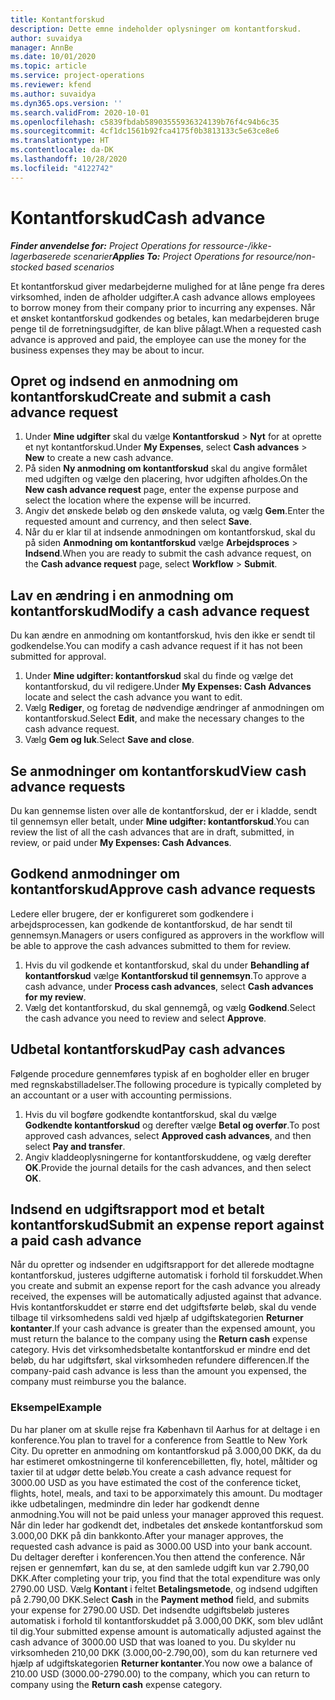 ```yaml
---
title: Kontantforskud
description: Dette emne indeholder oplysninger om kontantforskud.
author: suvaidya
manager: AnnBe
ms.date: 10/01/2020
ms.topic: article
ms.service: project-operations
ms.reviewer: kfend
ms.author: suvaidya
ms.dyn365.ops.version: ''
ms.search.validFrom: 2020-10-01
ms.openlocfilehash: c5839fbdab58903555936324139b76f4c94b6c35
ms.sourcegitcommit: 4cf1dc1561b92fca4175f0b3813133c5e63ce8e6
ms.translationtype: HT
ms.contentlocale: da-DK
ms.lasthandoff: 10/28/2020
ms.locfileid: "4122742"
---
```

# <a name="cash-advance"></a><span data-ttu-id="9e35b-103">Kontantforskud</span><span class="sxs-lookup"><span data-stu-id="9e35b-103">Cash advance</span></span>

<span data-ttu-id="9e35b-104">_**Finder anvendelse for:** Project Operations for ressource-/ikke-lagerbaserede scenarier_</span><span class="sxs-lookup"><span data-stu-id="9e35b-104">_**Applies To:** Project Operations for resource/non-stocked based scenarios_</span></span>

<span data-ttu-id="9e35b-105">Et kontantforskud giver medarbejderne mulighed for at låne penge fra deres virksomhed, inden de afholder udgifter.</span><span class="sxs-lookup"><span data-stu-id="9e35b-105">A cash advance allows employees to borrow money from their company prior to incurring any expenses.</span></span> <span data-ttu-id="9e35b-106">Når et ønsket kontantforskud godkendes og betales, kan medarbejderen bruge penge til de forretningsudgifter, de kan blive pålagt.</span><span class="sxs-lookup"><span data-stu-id="9e35b-106">When a requested cash advance is approved and paid, the employee can use the money for the business expenses they may be about to incur.</span></span> 

## <a name="create-and-submit-a-cash-advance-request"></a><span data-ttu-id="9e35b-107">Opret og indsend en anmodning om kontantforskud</span><span class="sxs-lookup"><span data-stu-id="9e35b-107">Create and submit a cash advance request</span></span>

1. <span data-ttu-id="9e35b-108">Under **Mine udgifter** skal du vælge **Kontantforskud** > **Nyt** for at oprette et nyt kontantforskud.</span><span class="sxs-lookup"><span data-stu-id="9e35b-108">Under **My Expenses**, select **Cash advances** > **New** to create a new cash advance.</span></span> 
2. <span data-ttu-id="9e35b-109">På siden **Ny anmodning om kontantforskud** skal du angive formålet med udgiften og vælge den placering, hvor udgiften afholdes.</span><span class="sxs-lookup"><span data-stu-id="9e35b-109">On the **New cash advance request** page, enter the expense purpose and select the location where the expense will be incurred.</span></span>
3. <span data-ttu-id="9e35b-110">Angiv det ønskede beløb og den ønskede valuta, og vælg **Gem**.</span><span class="sxs-lookup"><span data-stu-id="9e35b-110">Enter the requested amount and currency, and then select **Save**.</span></span> 
4. <span data-ttu-id="9e35b-111">Når du er klar til at indsende anmodningen om kontantforskud, skal du på siden **Anmodning om kontantforskud** vælge **Arbejdsproces** > **Indsend**.</span><span class="sxs-lookup"><span data-stu-id="9e35b-111">When you are ready to submit the cash advance request, on the **Cash advance request** page, select **Workflow** > **Submit**.</span></span>

## <a name="modify-a-cash-advance-request"></a><span data-ttu-id="9e35b-112">Lav en ændring i en anmodning om kontantforskud</span><span class="sxs-lookup"><span data-stu-id="9e35b-112">Modify a cash advance request</span></span>

<span data-ttu-id="9e35b-113">Du kan ændre en anmodning om kontantforskud, hvis den ikke er sendt til godkendelse.</span><span class="sxs-lookup"><span data-stu-id="9e35b-113">You can modify a cash advance request if it has not been submitted for approval.</span></span>

1. <span data-ttu-id="9e35b-114">Under **Mine udgifter: kontantforskud** skal du finde og vælge det kontantforskud, du vil redigere.</span><span class="sxs-lookup"><span data-stu-id="9e35b-114">Under **My Expenses: Cash Advances** locate and select the cash advance you want to edit.</span></span>
2. <span data-ttu-id="9e35b-115">Vælg **Rediger**, og foretag de nødvendige ændringer af anmodningen om kontantforskud.</span><span class="sxs-lookup"><span data-stu-id="9e35b-115">Select **Edit**, and make the necessary changes to the cash advance request.</span></span> 
3. <span data-ttu-id="9e35b-116">Vælg **Gem og luk**.</span><span class="sxs-lookup"><span data-stu-id="9e35b-116">Select **Save and close**.</span></span>


## <a name="view-cash-advance-requests"></a><span data-ttu-id="9e35b-117">Se anmodninger om kontantforskud</span><span class="sxs-lookup"><span data-stu-id="9e35b-117">View cash advance requests</span></span>
<span data-ttu-id="9e35b-118">Du kan gennemse listen over alle de kontantforskud, der er i kladde, sendt til gennemsyn eller betalt, under **Mine udgifter: kontantforskud**.</span><span class="sxs-lookup"><span data-stu-id="9e35b-118">You can review the list of all the cash advances that are in draft, submitted, in review, or paid under **My Expenses: Cash Advances**.</span></span> 

## <a name="approve-cash-advance-requests"></a><span data-ttu-id="9e35b-119">Godkend anmodninger om kontantforskud</span><span class="sxs-lookup"><span data-stu-id="9e35b-119">Approve cash advance requests</span></span>

<span data-ttu-id="9e35b-120">Ledere eller brugere, der er konfigureret som godkendere i arbejdsprocessen, kan godkende de kontantforskud, de har sendt til gennemsyn.</span><span class="sxs-lookup"><span data-stu-id="9e35b-120">Managers or users configured as approvers in the workflow will be able to approve the cash advances submitted to them for review.</span></span> 

1. <span data-ttu-id="9e35b-121">Hvis du vil godkende et kontantforskud, skal du under **Behandling af kontantforskud** vælge **Kontantforskud til gennemsyn**.</span><span class="sxs-lookup"><span data-stu-id="9e35b-121">To approve a cash advance, under **Process cash advances**, select **Cash advances for my review**.</span></span>
2. <span data-ttu-id="9e35b-122">Vælg det kontantforskud, du skal gennemgå, og vælg **Godkend**.</span><span class="sxs-lookup"><span data-stu-id="9e35b-122">Select the cash advance you need to review and select **Approve**.</span></span>  

## <a name="pay-cash-advances"></a><span data-ttu-id="9e35b-123">Udbetal kontantforskud</span><span class="sxs-lookup"><span data-stu-id="9e35b-123">Pay cash advances</span></span> 
<span data-ttu-id="9e35b-124">Følgende procedure gennemføres typisk af en bogholder eller en bruger med regnskabstilladelser.</span><span class="sxs-lookup"><span data-stu-id="9e35b-124">The following procedure is typically completed by an accountant or a user with accounting permissions.</span></span>

1. <span data-ttu-id="9e35b-125">Hvis du vil bogføre godkendte kontantforskud, skal du vælge **Godkendte kontantforskud** og derefter vælge **Betal og overfør**.</span><span class="sxs-lookup"><span data-stu-id="9e35b-125">To post approved cash advances, select **Approved cash advances**, and then select **Pay and transfer**.</span></span>  
2. <span data-ttu-id="9e35b-126">Angiv kladdeoplysningerne for kontantforskuddene, og vælg derefter **OK**.</span><span class="sxs-lookup"><span data-stu-id="9e35b-126">Provide the journal details for the cash advances, and then select **OK**.</span></span> 

## <a name="submit-an-expense-report-against-a-paid-cash-advance"></a><span data-ttu-id="9e35b-127">Indsend en udgiftsrapport mod et betalt kontantforskud</span><span class="sxs-lookup"><span data-stu-id="9e35b-127">Submit an expense report against a paid cash advance</span></span> 

<span data-ttu-id="9e35b-128">Når du opretter og indsender en udgiftsrapport for det allerede modtagne kontantforskud, justeres udgifterne automatisk i forhold til forskuddet.</span><span class="sxs-lookup"><span data-stu-id="9e35b-128">When you create and submit an expense report for the cash advance you already received, the expenses will be automatically adjusted against that advance.</span></span> <span data-ttu-id="9e35b-129">Hvis kontantforskuddet er større end det udgiftsførte beløb, skal du vende tilbage til virksomhedens saldi ved hjælp af udgiftskategorien **Returner kontanter**.</span><span class="sxs-lookup"><span data-stu-id="9e35b-129">If your cash advance is greater than the expensed amount, you must return the balance to the company using the **Return cash** expense category.</span></span> <span data-ttu-id="9e35b-130">Hvis det virksomhedsbetalte kontantforskud er mindre end det beløb, du har udgiftsført, skal virksomheden refundere differencen.</span><span class="sxs-lookup"><span data-stu-id="9e35b-130">If the company-paid cash advance is less than the amount you expensed, the company must reimburse you the balance.</span></span> 

### <a name="example"></a><span data-ttu-id="9e35b-131">Eksempel</span><span class="sxs-lookup"><span data-stu-id="9e35b-131">Example</span></span>
<span data-ttu-id="9e35b-132">Du har planer om at skulle rejse fra København til Aarhus for at deltage i en konference.</span><span class="sxs-lookup"><span data-stu-id="9e35b-132">You plan to travel for a conference from Seattle to New York City.</span></span> <span data-ttu-id="9e35b-133">Du opretter en anmodning om kontantforskud på 3.000,00 DKK, da du har estimeret omkostningerne til konferencebilletten, fly, hotel, måltider og taxier til at udgør dette beløb.</span><span class="sxs-lookup"><span data-stu-id="9e35b-133">You create a cash advance request for 3000.00 USD as you have estimated the cost of the conference ticket, flights, hotel, meals, and taxi to be apporximately this amount.</span></span> <span data-ttu-id="9e35b-134">Du modtager ikke udbetalingen, medmindre din leder har godkendt denne anmodning.</span><span class="sxs-lookup"><span data-stu-id="9e35b-134">You will not be paid unless your manager approved this request.</span></span> <span data-ttu-id="9e35b-135">Når din leder har godkendt det, indbetales det ønskede kontantforskud som 3.000,00 DKK på din bankkonto.</span><span class="sxs-lookup"><span data-stu-id="9e35b-135">After your manager approves, the requested cash advance is paid as 3000.00 USD into your bank account.</span></span> <span data-ttu-id="9e35b-136">Du deltager derefter i konferencen.</span><span class="sxs-lookup"><span data-stu-id="9e35b-136">You then attend the conference.</span></span> <span data-ttu-id="9e35b-137">Når rejsen er gennemført, kan du se, at den samlede udgift kun var 2.790,00 DKK.</span><span class="sxs-lookup"><span data-stu-id="9e35b-137">After completing your trip, you find that the total expenditure was only 2790.00 USD.</span></span> <span data-ttu-id="9e35b-138">Vælg **Kontant** i feltet **Betalingsmetode**, og indsend udgiften på 2.790,00 DKK.</span><span class="sxs-lookup"><span data-stu-id="9e35b-138">Select **Cash** in the **Payment method** field, and submits your expense for 2790.00 USD.</span></span> <span data-ttu-id="9e35b-139">Det indsendte udgiftsbeløb justeres automatisk i forhold til kontantforskuddet på 3.000,00 DKK, som blev udlånt til dig.</span><span class="sxs-lookup"><span data-stu-id="9e35b-139">Your submitted expense amount is automatically adjusted against the cash advance of 3000.00 USD that was loaned to you.</span></span> <span data-ttu-id="9e35b-140">Du skylder nu virksomheden 210,00 DKK (3.000,00-2.790,00), som du kan returnere ved hjælp af udgiftskategorien **Returner kontanter**.</span><span class="sxs-lookup"><span data-stu-id="9e35b-140">You now owe a balance of 210.00 USD (3000.00-2790.00) to the company, which you can return to company using the **Return cash** expense category.</span></span> 
